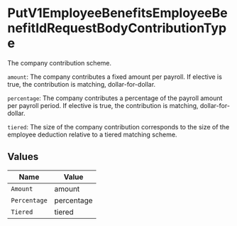 # PutV1EmployeeBenefitsEmployeeBenefitIdRequestBodyContributionType

The company contribution scheme.

`amount`: The company contributes a fixed amount per payroll. If elective is true, the contribution is matching, dollar-for-dollar.

`percentage`: The company contributes a percentage of the payroll amount per payroll period. If elective is true, the contribution is matching, dollar-for-dollar.

`tiered`: The size of the company contribution corresponds to the size of the employee deduction relative to a tiered matching scheme.


## Values

| Name         | Value        |
| ------------ | ------------ |
| `Amount`     | amount       |
| `Percentage` | percentage   |
| `Tiered`     | tiered       |